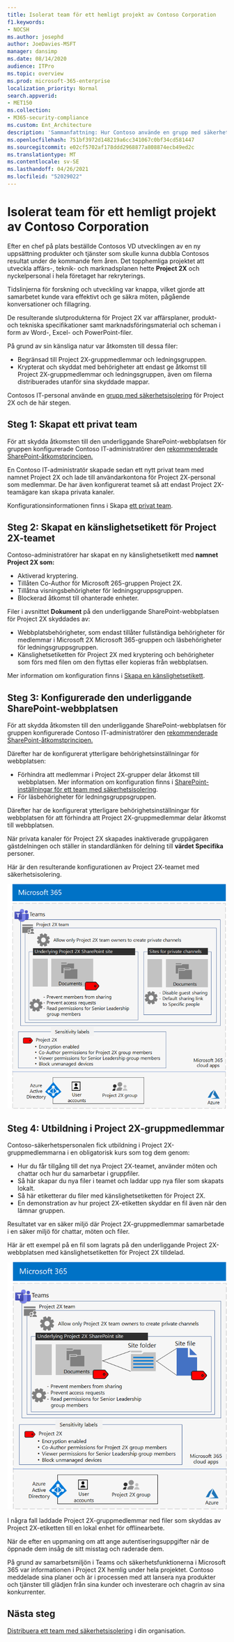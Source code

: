 ```yaml
---
title: Isolerat team för ett hemligt projekt av Contoso Corporation
f1.keywords:
- NOCSH
ms.author: josephd
author: JoeDavies-MSFT
manager: dansimp
ms.date: 08/14/2020
audience: ITPro
ms.topic: overview
ms.prod: microsoft-365-enterprise
localization_priority: Normal
search.appverid:
- MET150
ms.collection:
- M365-security-compliance
ms.custom: Ent_Architecture
description: 'Sammanfattning: Hur Contoso använde en grupp med säkerhetsisolering för ett hemligt projekt för att utveckla en ny uppsättning produkter och tjänster.'
ms.openlocfilehash: 751bf3972d148219a6cc341067c0bf34cd581447
ms.sourcegitcommit: e02cf5702af178ddd2968877a808874ecb49ed2c
ms.translationtype: MT
ms.contentlocale: sv-SE
ms.lasthandoff: 04/26/2021
ms.locfileid: "52029022"
---
```

# <a name="isolated-team-for-a-top-secret-project-of-the-contoso-corporation"></a>Isolerat team för ett hemligt projekt av Contoso Corporation

Efter en chef på plats beställde Contosos VD utvecklingen av en ny uppsättning produkter och tjänster som skulle kunna dubbla Contosos resultat under de kommande fem åren. Det topphemliga projektet att utveckla affärs-, teknik- och marknadsplanen hette **Project 2X** och nyckelpersonal i hela företaget har rekryterings. 

Tidslinjerna för forskning och utveckling var knappa, vilket gjorde att samarbetet kunde vara effektivt och ge säkra möten, pågående konversationer och fillagring.

De resulterande slutprodukterna för Project 2X var affärsplaner, produkt- och tekniska specifikationer samt marknadsföringsmaterial och scheman i form av Word-, Excel- och PowerPoint-filer. 

På grund av sin känsliga natur var åtkomsten till dessa filer:

- Begränsad till Project 2X-gruppmedlemmar och ledningsgruppen.
- Krypterat och skyddat med behörigheter att endast ge åtkomst till Project 2X-gruppmedlemmar och ledningsgruppen, även om filerna distribuerades utanför sina skyddade mappar.

Contosos IT-personal använde en [grupp med säkerhetsisolering](secure-teams-security-isolation.md) för Project 2X och de här stegen.

## <a name="step-1-created-a-private-team"></a>Steg 1: Skapat ett privat team

För att skydda åtkomsten till den underliggande SharePoint-webbplatsen för gruppen konfigurerade Contoso IT-administratörer den [rekommenderade SharePoint-åtkomstprincipen.](../security/office-365-security/sharepoint-file-access-policies.md)

En Contoso IT-administratör skapade sedan ett nytt privat team med namnet Project 2X och lade till användarkontona för Project 2X-personal som medlemmar. De har även konfigurerat teamet så att endast Project 2X-teamägare kan skapa privata kanaler.

Konfigurationsinformationen finns i Skapa [ett privat team](secure-teams-security-isolation.md#create-a-private-team).

## <a name="step-2-created-a-sensitivity-label-for-the-project-2x-team"></a>Steg 2: Skapat en känslighetsetikett för Project 2X-teamet

Contoso-administratörer har skapat en ny känslighetsetikett med **namnet Project 2X som:**

- Aktiverad kryptering.
- Tillåten Co-Author för Microsoft 265-gruppen Project 2X.
- Tillåtna visningsbehörigheter för ledningsgruppsgruppen.
- Blockerad åtkomst till ohanterade enheter.

Filer i avsnittet **Dokument** på den underliggande SharePoint-webbplatsen för Project 2X skyddades av:

- Webbplatsbehörigheter, som endast tillåter fullständiga behörigheter för medlemmar i Microsoft 2X Microsoft 365-gruppen och läsbehörigheter för ledningsgruppsgruppen.
- Känslighetsetiketten för Project 2X med kryptering och behörigheter som förs med filen om den flyttas eller kopieras från webbplatsen.

Mer information om konfiguration finns i [Skapa en känslighetsetikett](secure-teams-security-isolation.md#create-a-sensitivity-label).

## <a name="step-3-configured-the-underlying-sharepoint-site"></a>Steg 3: Konfigurerade den underliggande SharePoint-webbplatsen

För att skydda åtkomsten till den underliggande SharePoint-webbplatsen för gruppen konfigurerade Contoso IT-administratörer den [rekommenderade SharePoint-åtkomstprincipen.](../security/office-365-security/sharepoint-file-access-policies.md)

Därefter har de konfigurerat ytterligare behörighetsinställningar för webbplatsen:

- Förhindra att medlemmar i Project 2X-grupper delar åtkomst till webbplatsen. Mer information om konfiguration finns i [SharePoint-inställningar för ett team med säkerhetsisolering](secure-teams-security-isolation.md#sharepoint-settings).
- För läsbehörigheter för ledningsgruppsgruppen.

Därefter har de konfigurerat ytterligare behörighetsinställningar för webbplatsen för att förhindra att Project 2X-gruppmedlemmar delar åtkomst till webbplatsen. 

När privata kanaler för Project 2X skapades inaktiverade gruppägaren gästdelningen och ställer in standardlänken för delning till **värdet Specifika** personer.

Här är den resulterande konfigurationen av Project 2X-teamet med säkerhetsisolering.

![Den resulterande konfigurationen av Project 2X-gruppen](../media/contoso-team-for-top-secret-project.png)

 ## <a name="step-4-trained-project-2x-team-members"></a>Steg 4: Utbildning i Project 2X-gruppmedlemmar

Contoso-säkerhetspersonalen fick utbildning i Project 2X-gruppmedlemmarna i en obligatorisk kurs som tog dem genom:

- Hur du får tillgång till det nya Project 2X-teamet, använder möten och chattar och hur du samarbetar i gruppfiler.
- Så här skapar du nya filer i teamet och laddar upp nya filer som skapats lokalt.
- Så här etiketterar du filer med känslighetsetiketten för Project 2X.
- En demonstration av hur project 2X-etiketten skyddar en fil även när den lämnar gruppen.

Resultatet var en säker miljö där Project 2X-gruppmedlemmar samarbetade i en säker miljö för chattar, möten och filer.

Här är ett exempel på en fil som lagrats på den underliggande Project 2X-webbplatsen med känslighetsetiketten för Project 2X tilldelad.

![Ett exempel på en fil som lagrats på den underliggande Project 2X-webbplatsen](../media/contoso-team-for-top-secret-project-example.png)

I några fall laddade Project 2X-gruppmedlemmar ned filer som skyddas av Project 2X-etiketten till en lokal enhet för offlinearbete. 

När de efter en uppmaning om att ange autentiseringsuppgifter när de öppnade dem insåg de sitt misstag och raderade dem.

På grund av samarbetsmiljön i Teams och säkerhetsfunktionerna i Microsoft 365 var informationen i Project 2X hemlig under hela projektet. Contoso meddelade sina planer och är i processen med att lansera nya produkter och tjänster till glädjen från sina kunder och investerare och chagrin av sina konkurrenter.

## <a name="next-step"></a>Nästa steg

[Distribuera ett team med säkerhetsisolering](secure-teams-security-isolation.md) i din organisation.

